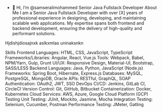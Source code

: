 - 👋 Hi, I’m @samseralimohammed
Senior Java Fullstack Developer
About Me
I am a Senior Java Fullstack Developer with over [X] years of professional experience in designing, developing, and maintaining scalable web applications. My expertise spans both frontend and backend development, ensuring the delivery of high-quality and performant solutions.

Hjdishjdiosajnxk aslkxmlas uninaksnkn

Skills
Frontend
Languages: HTML, CSS, JavaScript, TypeScript
Frameworks/Libraries: Angular, React, Vue.js
Tools: Webpack, Babel, NPM/Yarn, Gulp, Grunt
UI/UX: Responsive Design, Material-UI, Bootstrap, SASS/LESS
Backend
Languages: Java, Python, JavaScript (Node.js)
Frameworks: Spring Boot, Hibernate, Express.js
Databases: MySQL, PostgreSQL, MongoDB, Oracle
APIs: RESTful, GraphQL, SOAP
Authentication: OAuth2, JWT, SSO
DevOps
CI/CD: Jenkins, GitLab CI, CircleCI
Version Control: Git, GitHub, Bitbucket
Containerization: Docker, Kubernetes
Cloud Services: AWS, Azure, Google Cloud Platform (GCP)
Testing
Unit Testing: JUnit, Mockito, Jasmine, Mocha
Integration Testing: Selenium, Cucumber, Postman
Performance Testing: JMeter, Gatling


<!---
samseralimohammed/samseralimohammed is a ✨ special ✨ repository because its `README.md` (this file) appears on your GitHub profile.
You can click the Preview link to take a look at your changes.
--->
